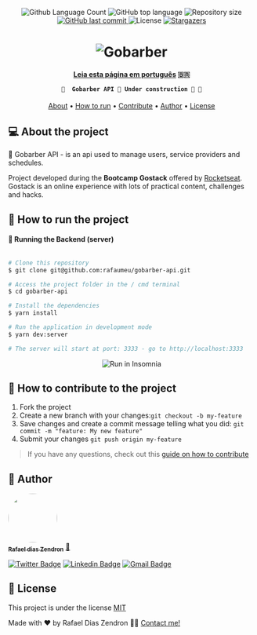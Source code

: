 
<p align="center">
  <img alt="Github Language Count" src="https://img.shields.io/github/languages/count/rafaumeu/gobarber-api" />
	<img alt="GitHub top language" src="https://img.shields.io/github/languages/top/rafaumeu/gobarber-api">

  <img alt="Repository size" src="https://img.shields.io/github/repo-size/rafaumeu/gobarber-api">
  <a href="https://github.com/rafaumeu/gobarber-api/commits/master">
    <img alt="GitHub last commit" src="https://img.shields.io/github/last-commit/rafaumeu/gobarber-api">
  </a>

   <img alt="License" src="https://img.shields.io/badge/license-MIT-brightgreen">
   <a href="https://github.com/rafaumeu/gobarber-api/stargazers">
    <img alt="Stargazers" src="https://img.shields.io/github/stars/rafaumeu/gobarber-api?style=social">
  </a>

</p>

<h1 align="center">
    <img alt="Gobarber" title="#NextLevelWeek" src="https://res.cloudinary.com/eliasgcf/image/upload/v1588625369/GoBarber/logo_iw1v9f.svg" />
</h1>

<h4 align="center">

[Leia esta página em português](./README-pt.md) 🇧🇷

	🚧  Gobarber API 💈 Under construction 🚀 🚧
</h4>
<p align="center">
 <a href="#-about-the-project">About</a> •
 <a href="#-how-to-run-the-project">How to run</a> •
 <a href="#-how-to-contribute-to-the-project">Contribute</a> •
 <a href="#-author">Author</a> •
 <a href="#user-content--license">License</a>
</p>

## 💻 About the project

💈 Gobarber API - is an api used to manage users, service providers and schedules.


Project developed during the **Bootcamp Gostack** offered by [Rocketseat](https://pages.rocketseat.com.br/gostack).
Gostack is an online experience with lots of practical content, challenges and hacks.
## 🏃 How to run the project
#### 🎲 Running the Backend (server)

```bash

# Clone this repository
$ git clone git@github.com:rafaumeu/gobarber-api.git

# Access the project folder in the / cmd terminal
$ cd gobarber-api

# Install the dependencies
$ yarn install

# Run the application in development mode
$ yarn dev:server

# The server will start at port: 3333 - go to http://localhost:3333

```
<p align="center">
  <img src="https://insomnia.rest/images/run.svg" alt="Run in Insomnia" />
</p>

## 💪 How to contribute to the project
1. Fork the project
2. Create a new branch with your changes:`git checkout -b my-feature`
3. Save changes and create a commit message telling what you did: `git commit -m "feature: My new feature"`
4. Submit your changes `git push origin my-feature`
> If you have any questions, check out this [guide on how to contribute](https://github.com/firstcontributions/first-contributions)
## 🦸 Author

<a href="https://blog.rocketseat.com.br/author/thiago/">
 <img style="border-radius: 50%;" src="https://scontent.fcgh16-1.fna.fbcdn.net/v/t1.0-9/376049_381399328642584_887496171_n.jpg?_nc_cat=102&ccb=2&_nc_sid=09cbfe&_nc_ohc=5I1bhcGFivUAX9BS86T&_nc_ht=scontent.fcgh16-1.fna&oh=c78e95f350462a16b39234d0f8d584d7&oe=5FEF1D5F" width="100px;" alt=""/>
 <br />
 <sub><b>Rafael dias Zendron</b></sub></a> <a href="https://blog.rocketseat.com.br/author/thiago/" title="Rocketseat">🚀</a>
 <br />


[![Twitter Badge](https://img.shields.io/badge/-@Rafaum22-1ca0f1?style=flat-square&labelColor=1ca0f1&logo=twitter&logoColor=white&link=https://twitter.com/Rafaum22)](https://twitter.com/Rafaum22)
[![Linkedin Badge](https://img.shields.io/badge/-Rafael-blue?style=flat-square&logo=Linkedin&logoColor=white&link=https://www.linkedin.com/in/rafael-dias-zendron-528290132/)](https://www.linkedin.com/in/rafael-dias-zendron-528290132/)
[![Gmail Badge](https://img.shields.io/badge/-rafael.zendron22@gmail.com-c14438?style=flat-square&logo=Gmail&logoColor=white&link=mailto:rafael.zendron22@gmail.com)](mailto:rafael.zendron22@gmail.com)
## 📝 License
This project is under the license [MIT](./LICENSE)

Made with ❤️ by Rafael Dias Zendron 👋🏽 [Contact me!](https://www.linkedin.com/in/rafael-dias-zendron-528290132/)
